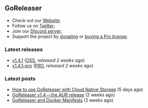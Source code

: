 ## GoReleaser

- Check out our [Website](https://goreleaser.com);
- Follow us on [Twitter](https://twitter.com/goreleaser);
- Join our [Discord server](https://discord.gg/RGEBtg8vQ6);
- Support the project by [donating](https://opencollective.com/goreleaser) or [buying a Pro license](https://goreleaser.com/pro/).

### Latest releases
- [v1.4.1](https://github.com/goreleaser/goreleaser/releases/tag/v1.4.1) ([OSS](https://github.com/goreleaser/goreleaser), _released 2 weeks ago_)
- [v1.4.1-pro](https://github.com/goreleaser/goreleaser-pro/releases/tag/v1.4.1-pro) ([PRO](https://goreleaser.com/pro), _released 2 weeks ago_)

### Latest posts
- [How to use GoReleaser with Cloud Native Storage](https://blog.goreleaser.com/how-to-use-goreleaser-with-cloud-native-storage-bbc4bee5fe91?source=rss----17aa0cbd263f---4) (5 days ago)
- [GoReleaser v1.4 — the AUR release](https://blog.goreleaser.com/goreleaser-v1-4-the-aur-release-90aa75e16610?source=rss----17aa0cbd263f---4) (2 weeks ago)
- [GoReleaser and Docker Manifests](https://blog.goreleaser.com/goreleaser-and-docker-manifests-9fe167acf21e?source=rss----17aa0cbd263f---4) (2 weeks ago)
